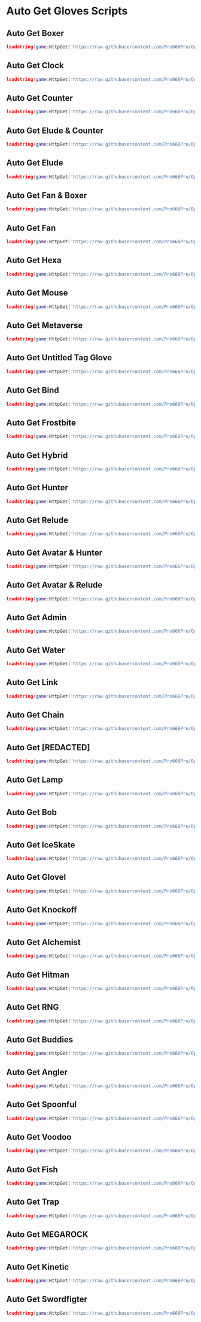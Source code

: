 # Auto Get Gloves Scripts

## Auto Get Boxer
```lua
loadstring(game:HttpGet('https://raw.githubusercontent.com/Pro666Pro/OpenSourceScripts/refs/heads/main/Gloves/BoxerGlove.luau'))()
```

## Auto Get Clock
```lua
loadstring(game:HttpGet('https://raw.githubusercontent.com/Pro666Pro/OpenSourceScripts/refs/heads/main/Gloves/ClockGlove.luau'))()
```

## Auto Get Counter
```lua
loadstring(game:HttpGet('https://raw.githubusercontent.com/Pro666Pro/OpenSourceScripts/refs/heads/main/Gloves/CounterGlove.luau'))()
```

## Auto Get Elude & Counter
```lua
loadstring(game:HttpGet('https://raw.githubusercontent.com/Pro666Pro/OpenSourceScripts/refs/heads/main/Gloves/EludeAndCounterGloves.luau'))()
```

## Auto Get Elude
```lua
loadstring(game:HttpGet('https://raw.githubusercontent.com/Pro666Pro/OpenSourceScripts/refs/heads/main/Gloves/EludeGlove.luau'))()
```

## Auto Get Fan & Boxer
```lua
loadstring(game:HttpGet('https://raw.githubusercontent.com/Pro666Pro/OpenSourceScripts/refs/heads/main/Gloves/FanAndBoxerGloves.luau'))()
```

## Auto Get Fan
```lua
loadstring(game:HttpGet('https://raw.githubusercontent.com/Pro666Pro/OpenSourceScripts/refs/heads/main/Gloves/FanGlove.luau'))()
```

## Auto Get Hexa
```lua
loadstring(game:HttpGet('https://raw.githubusercontent.com/Pro666Pro/OpenSourceScripts/refs/heads/main/Gloves/HexaGlove.luau'))()
```

## Auto Get Mouse
```lua
loadstring(game:HttpGet('https://raw.githubusercontent.com/Pro666Pro/OpenSourceScripts/refs/heads/main/Gloves/MouseGlove.luau'))()
```

## Auto Get Metaverse
```lua
loadstring(game:HttpGet('https://raw.githubusercontent.com/Pro666Pro/OpenSourceScripts/refs/heads/main/Gloves/MetaverseGlove.luau'))()
```

## Auto Get Untitled Tag Glove
```lua
loadstring(game:HttpGet('https://raw.githubusercontent.com/Pro666Pro/OpenSourceScripts/refs/heads/main/Gloves/UTGGlove.luau'))()
```

## Auto Get Bind
```lua
loadstring(game:HttpGet('https://raw.githubusercontent.com/Pro666Pro/OpenSourceScripts/refs/heads/main/Gloves/BindGlove.luau'))()
```

## Auto Get Frostbite
```lua
loadstring(game:HttpGet('https://raw.githubusercontent.com/Pro666Pro/OpenSourceScripts/refs/heads/main/Gloves/FrostbiteGlove.luau'))()
```

## Auto Get Hybrid
```lua
loadstring(game:HttpGet('https://raw.githubusercontent.com/Pro666Pro/OpenSourceScripts/refs/heads/main/Gloves/HybridGlove.luau'))()
```

## Auto Get Hunter
```lua
loadstring(game:HttpGet('https://raw.githubusercontent.com/Pro666Pro/OpenSourceScripts/refs/heads/main/Gloves/HunterGlove.luau'))()
```

## Auto Get Relude
```lua
loadstring(game:HttpGet('https://raw.githubusercontent.com/Pro666Pro/OpenSourceScripts/refs/heads/main/Gloves/ReludeGlove.luau'))()
```

## Auto Get Avatar & Hunter
```lua
loadstring(game:HttpGet('https://raw.githubusercontent.com/Pro666Pro/OpenSourceScripts/refs/heads/main/Gloves/AvatarAndHunterGloves.luau'))()
```

## Auto Get Avatar & Relude
```lua
loadstring(game:HttpGet('https://raw.githubusercontent.com/Pro666Pro/OpenSourceScripts/refs/heads/main/Gloves/AvatarAndReludeGloves.luau'))()
```

## Auto Get Admin
```lua
loadstring(game:HttpGet('https://raw.githubusercontent.com/Pro666Pro/OpenSourceScripts/refs/heads/main/Gloves/AdminGlove.luau'))()
```

## Auto Get Water
```lua
loadstring(game:HttpGet('https://raw.githubusercontent.com/Pro666Pro/OpenSourceScripts/refs/heads/main/Gloves/WaterGlove.luau'))()
```

## Auto Get Link
```lua
loadstring(game:HttpGet('https://raw.githubusercontent.com/Pro666Pro/OpenSourceScripts/refs/heads/main/Gloves/LinkGlove.luau'))()
```

## Auto Get Chain
```lua
loadstring(game:HttpGet('https://raw.githubusercontent.com/Pro666Pro/OpenSourceScripts/refs/heads/main/Gloves/ChainGlove.luau'))()
```

## Auto Get [REDACTED]
```lua
loadstring(game:HttpGet('https://raw.githubusercontent.com/Pro666Pro/OpenSourceScripts/refs/heads/main/Gloves/REDACTEDGlove.luau'))()
```

## Auto Get Lamp
```lua
loadstring(game:HttpGet('https://raw.githubusercontent.com/Pro666Pro/OpenSourceScripts/refs/heads/main/Gloves/LampGlove.luau'))()
```

## Auto Get Bob
```lua
loadstring(game:HttpGet('https://raw.githubusercontent.com/Pro666Pro/OpenSourceScripts/refs/heads/main/Gloves/BobGlove.luau'))()
```

## Auto Get IceSkate
```lua
loadstring(game:HttpGet('https://raw.githubusercontent.com/Pro666Pro/OpenSourceScripts/refs/heads/main/Gloves/IceSkateGlove.luau'))()
```

## Auto Get Glovel
```lua
loadstring(game:HttpGet('https://raw.githubusercontent.com/Pro666Pro/OpenSourceScripts/refs/heads/main/Gloves/GlovelGlove.luau'))()
```

## Auto Get Knockoff
```lua
loadstring(game:HttpGet('https://raw.githubusercontent.com/Pro666Pro/OpenSourceScripts/refs/heads/main/Gloves/KnockoffGlove.luau'))()
```

## Auto Get Alchemist
```lua
loadstring(game:HttpGet('https://raw.githubusercontent.com/Pro666Pro/OpenSourceScripts/refs/heads/main/Gloves/AlchemistGlove.luau'))()
```

## Auto Get Hitman
```lua
loadstring(game:HttpGet('https://raw.githubusercontent.com/Pro666Pro/OpenSourceScripts/refs/heads/main/Gloves/HitmanGlove.luau'))()
```

## Auto Get RNG
```lua
loadstring(game:HttpGet('https://raw.githubusercontent.com/Pro666Pro/OpenSourceScripts/refs/heads/main/Gloves/RNGGlove.luau'))()
```

## Auto Get Buddies
```lua
loadstring(game:HttpGet('https://raw.githubusercontent.com/Pro666Pro/OpenSourceScripts/refs/heads/main/Gloves/BuddiesGlove.luau'))()
```

## Auto Get Angler
```lua
loadstring(game:HttpGet('https://raw.githubusercontent.com/Pro666Pro/OpenSourceScripts/refs/heads/main/Gloves/AnglerGlove.luau'))()
```

## Auto Get Spoonful
```lua
loadstring(game:HttpGet('https://raw.githubusercontent.com/Pro666Pro/OpenSourceScripts/refs/heads/main/Gloves/SpoonfulGlove.luau'))()
```

## Auto Get Voodoo
```lua
loadstring(game:HttpGet('https://raw.githubusercontent.com/Pro666Pro/OpenSourceScripts/refs/heads/main/Gloves/VoodooGlove.luau'))()
```

## Auto Get Fish
```lua
loadstring(game:HttpGet('https://raw.githubusercontent.com/Pro666Pro/OpenSourceScripts/refs/heads/main/Gloves/FishGlove.luau'))()
```

## Auto Get Trap
```lua
loadstring(game:HttpGet('https://raw.githubusercontent.com/Pro666Pro/OpenSourceScripts/refs/heads/main/Gloves/TrapGlove.luau'))()
```

## Auto Get MEGAROCK
```lua
loadstring(game:HttpGet('https://raw.githubusercontent.com/Pro666Pro/OpenSourceScripts/refs/heads/main/Gloves/MEGAROCKGlove.luau'))()
```

## Auto Get Kinetic
```lua
loadstring(game:HttpGet('https://raw.githubusercontent.com/Pro666Pro/OpenSourceScripts/refs/heads/main/Gloves/KineticGlove.luau'))()
```

## Auto Get Swordfigter
```lua
loadstring(game:HttpGet('https://raw.githubusercontent.com/Pro666Pro/OpenSourceScripts/refs/heads/main/Gloves/SwordfigterGlove.luau'))()
```

